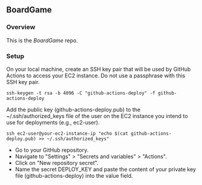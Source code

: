 ## BoardGame

### Overview

This is the *BoardGame* repo.

### Setup

On your local machine, create an SSH key pair that will be used by GitHub Actions to access your EC2 instance. Do not use a passphrase with this SSH key pair.

`ssh-keygen -t rsa -b 4096 -C "github-actions-deploy" -f github-actions-deploy`

Add the public key (github-actions-deploy.pub) to the ~/.ssh/authorized_keys file of the user on the EC2 instance you intend to use for deployments (e.g., ec2-user).

`ssh ec2-user@your-ec2-instance-ip "echo $(cat github-actions-deploy.pub) >> ~/.ssh/authorized_keys"`

* Go to your GitHub repository.
* Navigate to "Settings" > "Secrets and variables" > "Actions".
* Click on "New repository secret".
* Name the secret DEPLOY_KEY and paste the content of your private key file (github-actions-deploy) into the value field.

